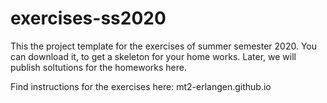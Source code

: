 # exercises-ss2020

This the project template for the exercises of summer semester 2020.
You can download it, to get a skeleton for your home works.
Later, we will publish soltutions for the homeworks here.



Find instructions for the exercises here: mt2-erlangen.github.io 
